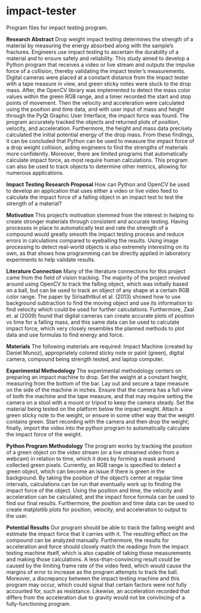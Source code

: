 # impact-tester
Program files for impact testing program.

**Research Abstract**
Drop weight impact testing determines the strength of a material by measuring the energy absorbed along with the sample’s fractures. Engineers use impact testing to ascertain the durability of a material and to ensure safety and reliability. This study aimed to develop a Python program that receives a video or live stream and outputs the impulse force of a collision, thereby validating the impact tester’s measurements. Digital cameras were placed at a constant distance from the impact tester with a tape measure in view, and green sticky notes were stuck to the drop mass. After, the OpenCV library was implemented to detect the mass color values within the green RGB range, and a timer recorded the start and stop points of movement. Then the velocity and acceleration were calculated using the position and time data, and with user input of mass and height through the PyQt Graphic User Interface, the impact force was found. The program accurately tracked the objects and returned plots of position, velocity, and acceleration. Furthermore, the height and mass data precisely calculated the initial potential energy of the drop mass. From these findings, it can be concluded that Python can be used to measure the impact force of a drop weight collision, aiding engineers to find the strengths of materials more confidently. Moreover, there are limited programs that automatically calculate impact force, as most require human calculations. This program can also be used to track objects to determine other metrics, allowing for numerous applications.

**Impact Testing Research Proposal**
How can Python and OpenCV be used to develop an application that uses either a video or live video feed to calculate the impact force of a falling object in an impact test to test the strength of a material?

**Motivation**
This project’s motivation stemmed from the interest in helping to create stronger materials through consistent and accurate testing. Having processes in place to automatically test and rate the strength of a compound would greatly smooth the impact testing process and reduce errors in calculations compared to eyeballing the results. Using image processing to detect real-world objects is also extremely interesting on its own, as that shows how programming can be directly applied in laboratory experiments to help validate results.

**Literature Connection**
Many of the literature connections for this project came from the field of vision tracking. The majority of the project revolved around using OpenCV to track the falling object, which was initially based on a ball, but can be used to track an object of any shape at a certain RGB color range. The paper by Sirisathitkul et al. (2013) showed how to use background subtraction to find the moving object and use its information to find velocity which could be used for further calculations. Furthermore, Zaal et. al (2009) found that digital cameras can create accurate plots of position vs time for a falling mass, and this same data can be used to calculate impact force, which very closely resembles the planned methods to plot data and use formulas to find energy and force.

**Materials**
The following materials are required: Impact Machine (created by Daniel Munoz), appropriately colored sticky note or paint (green), digital camera, compound being strength tested, and laptop computer.

**Experimental Methodology**
The experimental methodology centers on preparing an impact machine to drop. Set the weight at a constant height, measuring from the bottom of the bar. Lay out and secure a tape measure on the side of the machine in inches. Ensure that the camera has a full view of both the machine and the tape measure, and that may require setting the camera on a stool with a mount or tripod to keep the camera steady. Set the material being tested on the platform below the impact weight. Attach a green sticky note to the weight, or ensure in some other way that the weight contains green. Start recording with the camera and then drop the weight; finally, import the video into the python program to automatically calculate the impact force of the weight.

**Python Program Methodology**
The program works by tracking the position of a green object on the video stream (or a live streamed video from a webcam) in relation to time, which it does by forming a mask around collected green pixels. Currently, an RGB range is specified to detect a green object, which can become an issue if there is green in the background. By taking the position of the object’s center at regular time intervals, calculations can be run that eventually work up to finding the impact force of the object. Using the position and time, the velocity and acceleration can be calculated, and the impact force formula can be used to find our final results. Furthermore, the position and time data can be used to create matplotlib plots for position, velocity, and acceleration to output to the user. 

**Potential Results**
Our program should be able to track the falling weight and estimate the impact force that it carries with it. The resulting effect on the compound can be analyzed manually. Furthermore, the results for acceleration and force should closely match the readings from the impact testing machine itself, which is also capable of taking those measurements and making those calculations.
A less-than-convincing result could be caused by the limiting frame rate of the video feed, which would cause the margins of error to increase as the program attempts to track the ball. Moreover, a discrepancy between the impact testing machine and this program may occur, which could signal that certain factors were not fully accounted for, such as resistance. Likewise, an acceleration recorded that differs from the acceleration due to gravity would not be convincing of a fully-functioning program.
